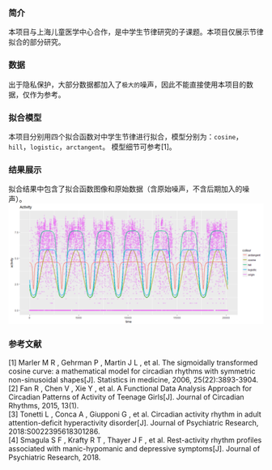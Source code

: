 ### 简介
本项目与上海儿童医学中心合作，是中学生节律研究的子课题。本项目仅展示节律拟合的部分研究。  

### 数据  
出于隐私保护，大部分数据都加入了``极大的``噪声，因此不能直接使用本项目的数据，仅作为参考。  

### 拟合模型  
本项目分别用四个拟合函数对中学生节律进行拟合，模型分别为：``cosine``，``hill``，``logistic``，``arctangent``。
模型细节可参考[1]。

### 结果展示  
拟合结果中包含了拟合函数图像和原始数据（含原始噪声，不含后期加入的噪声）。
![Alt text](https://github.com/deepopo/Rhythm-Analysis-of-Middle-School-Students/blob/master/image/rhythm.png)

### 参考文献
[1] Marler M R , Gehrman P , Martin J L , et al. The sigmoidally transformed cosine curve: a mathematical model for circadian rhythms with symmetric non-sinusoidal shapes[J]. Statistics in medicine, 2006, 25(22):3893-3904.  
[2] Fan R , Chen V , Xie Y , et al. A Functional Data Analysis Approach for Circadian Patterns of Activity of Teenage Girls[J]. Journal of Circadian Rhythms, 2015, 13(1).  
[3] Tonetti L , Conca A , Giupponi G , et al. Circadian activity rhythm in adult attention-deficit hyperactivity disorder[J]. Journal of Psychiatric Research, 2018:S0022395618301286.  
[4] Smagula S F , Krafty R T , Thayer J F , et al. Rest-activity rhythm profiles associated with manic-hypomanic and depressive symptoms[J]. Journal of Psychiatric Research, 2018.  
